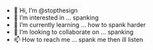 - 👋 Hi, I’m @stopthesign
- 👀 I’m interested in ... spanking
- 🌱 I’m currently learning ... how to spank harder
- 💞️ I’m looking to collaborate on ... spanking
- 📫 How to reach me ... spank me then ill listen

<!---
stopthesign/stopthesign is a ✨ special ✨ repository because its `README.md` (this file) appears on your GitHub profile.
You can click the Preview link to take a look at your changes.
--->

